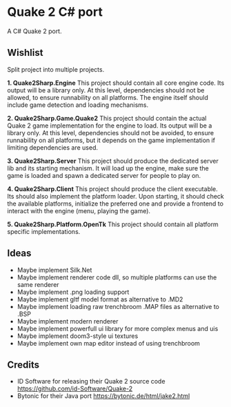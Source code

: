 # Quake 2 C# port
A C# Quake 2 port.

## Wishlist
Split project into multiple projects.

**1. Quake2Sharp.Engine**
This project should contain all core engine code.
Its output will be a library only.
At this level, dependencies should not be allowed, to ensure runnability on all platforms.
The engine itself should include game detection and loading mechanisms.

**2. Quake2Sharp.Game.Quake2**
This project should contain the actual Quake 2 game implementation for the engine to load.
Its output will be a library only.
At this level, dependencies should not be avoided, to ensure runnability on all platforms,
but it depends on the game implementation if limiting dependencies are used.

**3. Quake2Sharp.Server**
This project should produce the dedicated server lib and its starting mechanism.
It will load up the engine, make sure the game is loaded and spawn a dedicated server for people to play on.

**4. Quake2Sharp.Client**
This project should produce the client executable. Its should also implement the platform loader.
Upon starting, it should check the available platforms, initialize the preferred one and provide
a frontend to interact with the engine (menu, playing the game).

**5. Quake2Sharp.Platform.OpenTk**
This project should contain all platform specific implementations.

## Ideas
- Maybe implement Silk.Net
- Maybe implement renderer code dll, so multiple platforms can use the same renderer
- Maybe implement .png loading support
- Maybe implement gltf model format as alternative to .MD2
- Maybe implement loading raw trenchbroom .MAP files as alternative to .BSP
- Maybe implement modern renderer
- Maybe implement powerfull ui library for more complex menus and uis
- Maybe implement doom3-style ui textures
- Maybe implement own map editor instead of using trenchbroom

## Credits
- ID Software for releasing their Quake 2 source code https://github.com/id-Software/Quake-2
- Bytonic for their Java port https://bytonic.de/html/jake2.html
